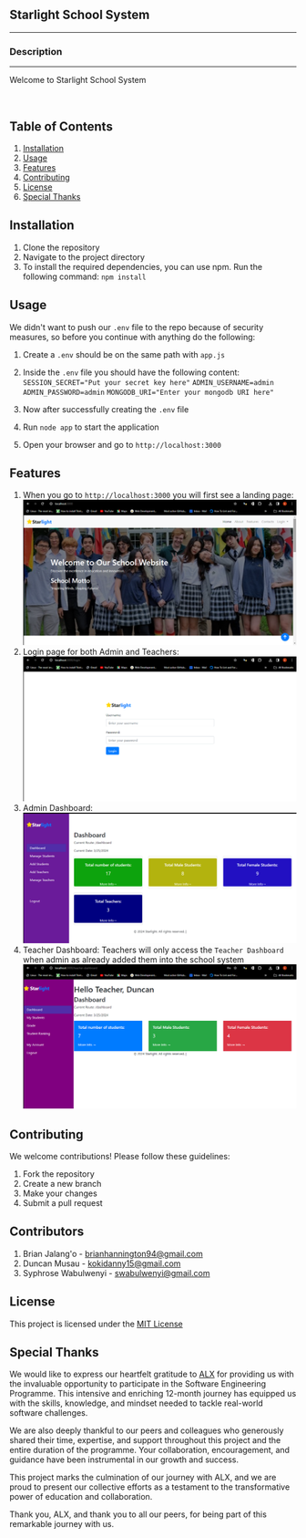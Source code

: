 <h2>Starlight School System</h2>
<hr>

<h3>Description</h3>
<hr>
<p>Welcome to Starlight School System<p><br>

## Table of Contents

1. [Installation](#installation)
2. [Usage](#usage)
3. [Features](#features)
4. [Contributing](#contributing)
5. [License](#license)
6. [Special Thanks](#special-thanks)

## Installation

1. Clone the repository
2. Navigate to the project directory
3. To install the required dependencies, you can use npm. Run the following command:
   `npm install`

## Usage

We didn't want to push our `.env` file to the repo because of security measures,
so before you continue with anything do the following:

1. Create a `.env` should be on the same path with `app.js`
2. Inside the `.env` file you should have the following content:
   `SESSION_SECRET="Put your secret key here"`
   `ADMIN_USERNAME=admin`
   `ADMIN_PASSWORD=admin`
   `MONGODB_URI="Enter your mongodb URI here"`

3. Now after successfully creating the `.env` file
4. Run `node app` to start the application
5. Open your browser and go to `http://localhost:3000`

## Features

1. When you go to `http://localhost:3000` you will first see a landing page:
   <img src="./public/images/landing-page.png" alt="landing page">
2. Login page for both Admin and Teachers:
   <img src="./public/images/login.png" alt="login page">
3. Admin Dashboard:
   <img src="./public/images/admin-dash.png" alt="admin dashboard">
4. Teacher Dashboard:
   Teachers will only access the `Teacher Dashboard` when admin as already added them into the school system
   <img src="./public/images/teacher-dash.png" alt="teacher dashboard">

## Contributing

We welcome contributions! Please follow these guidelines:

1. Fork the repository
2. Create a new branch
3. Make your changes
4. Submit a pull request

## Contributors

1. Brian Jalang'o - brianhannington94@gmail.com
2. Duncan Musau - kokidanny15@gmail.com
3. Syphrose Wabulwenyi - swabulwenyi@gmail.com

## License

This project is licensed under the [MIT License](LICENSE)

## Special Thanks

We would like to express our heartfelt gratitude to [ALX](https://www.alxafrica.com/) for providing us with the invaluable opportunity to participate in the Software Engineering Programme. This intensive and enriching 12-month journey has equipped us with the skills, knowledge, and mindset needed to tackle real-world software challenges.

We are also deeply thankful to our peers and colleagues who generously shared their time, expertise, and support throughout this project and the entire duration of the programme. Your collaboration, encouragement, and guidance have been instrumental in our growth and success.

This project marks the culmination of our journey with ALX, and we are proud to present our collective efforts as a testament to the transformative power of education and collaboration.

Thank you, ALX, and thank you to all our peers, for being part of this remarkable journey with us.
